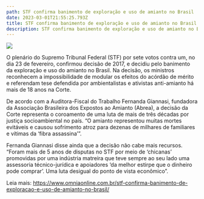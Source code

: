 ```yaml
---
path: STF confirma banimento de exploração e uso de amianto no Brasil
date: 2023-03-01T21:55:25.793Z
title: STF confirma banimento de exploração e uso de amianto no Brasil
description: STF confirma banimento de exploração e uso de amianto no Brasil
---
```

<!--StartFragment-->

![](https://www.omniaonline.com.br/wp-content/uploads/2023/03/acidente-11.png)

O plenário do Supremo Tribunal Federal (STF) por sete votos contra um, no dia 23 de fevereiro, confirmou decisão de 2017, e decidiu pelo banimento da exploração e uso do amianto no Brasil. Na decisão, os ministros reconhecem a impossibilidade de modular os efeitos do acórdão de mérito e referendam tese defendida por ambientalistas e ativistas anti-amianto há mais de 18 anos na Corte.

De acordo com a Auditora-Fiscal do Trabalho Fernanda Giannasi, fundadora da Associação Brasileira dos Expostos ao Amianto (Abrea), a decisão da Corte representa o coroamento de uma luta de mais de três décadas por justiça socioambiental no país. “O amianto representou muitas mortes evitáveis e causou sofrimento atroz para dezenas de milhares de familiares e vítimas da ‘fibra assassina’”.

Fernanda Giannasi disse ainda que a decisão não cabe mais recursos. “Foram mais de 5 anos de disputas no STF por meio de ‘chicanas’ promovidas por uma indústria matreira que teve sempre ao seu lado uma assessoria técnico-jurídica e apoiadores ‘da melhor estirpe que o dinheiro pode comprar’. Uma luta desigual do ponto de vista econômico”.

Leia mais: https://www.omniaonline.com.br/stf-confirma-banimento-de-exploracao-e-uso-de-amianto-no-brasil/

<!--EndFragment-->
